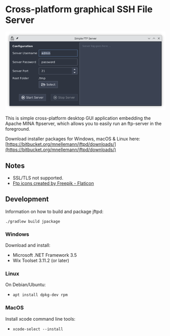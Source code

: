 # Cross-platform graphical SSH File Server

![screenshot](doc/jftpd-screenshot.png)

This is simple cross-platform desktop GUI application embedding the Apache MINA ftpserver, which allows you to easily run an ftp-server in the foreground.

Download installer packages for Windows, macOS & Linux here: [https://bitbucket.org/mnellemann/jftpd/downloads/](https://bitbucket.org/mnellemann/jftpd/downloads/)


## Notes

- SSL/TLS not supported.
- [Ftp icons created by Freepik - Flaticon](https://www.flaticon.com/free-icons/ftp)


## Development

Information on how to build and package jftpd:

```shell
./gradlew build jpackage
```

### Windows

Download and install:

- Microsoft .NET Framework 3.5
- Wix Toolset 3.11.2 (or later)


### Linux

On Debian/Ubuntu:

- ```apt install dpkg-dev rpm```


### MacOS

Install xcode command line tools:

- ```xcode-select --install```
